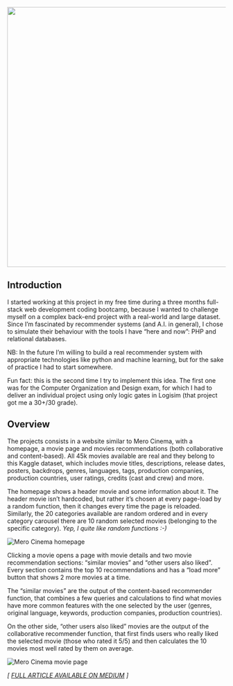 <p align="center"><img src="https://user-images.githubusercontent.com/63505124/136289801-1d609d46-2986-4908-9476-bb29e0f0aab1.png" width="600"></p>

## Introduction

I started working at this project in my free time during a three months full-stack web development coding bootcamp, because I wanted to challenge myself on a complex back-end project with a real-world and large dataset. Since I’m fascinated by recommender systems (and A.I. in general), I chose to simulate their behaviour with the tools I have “here and now”: PHP and relational databases.

NB: In the future I’m willing to build a real recommender system with appropriate technologies like python and machine learning, but for the sake of practice I had to start somewhere.

Fun fact: this is the second time I try to implement this idea. The first one was for the Computer Organization and Design exam, for which I had to deliver an individual project using only logic gates in Logisim (that project got me a 30+/30 grade).

## Overview

The projects consists in a website similar to Mero Cinema, with a homepage, a movie page and movies recommendations (both collaborative and content-based). All 45k movies available are real and they belong to this Kaggle dataset, which includes movie titles, descriptions, release dates, posters, backdrops, genres, languages, tags, production companies, production countries, user ratings, credits (cast and crew) and more.

The homepage shows a header movie and some information about it. The header movie isn’t hardcoded, but rather it’s chosen at every page-load by a random function, then it changes every time the page is reloaded.
Similarly, the 20 categories available are random ordered and in every category carousel there are 10 random selected movies (belonging to the specific category).
<i>Yep, I quite like random functions :-)</i>

![Mero Cinema homepage](https://user-images.githubusercontent.com/63505124/136290134-2abcbdad-5fd3-4cad-ba7d-716bd85ae1c9.png)

Clicking a movie opens a page with movie details and two movie recommendation sections: “similar movies” and “other users also liked”. Every section contains the top 10 recommendations and has a “load more” button that shows 2 more movies at a time.

The “similar movies” are the output of the content-based recommender function, that combines a few queries and calculations to find what movies have more common features with the one selected by the user (genres, original language, keywords, production companies, production countries).

On the other side, “other users also liked” movies are the output of the collaborative recommender function, that first finds users who really liked the selected movie (those who rated it 5/5) and then calculates the 10 movies most well rated by them on average. 

![Mero Cinema movie page](https://user-images.githubusercontent.com/63505124/136290222-4087f1a1-8649-42d6-871a-3713b7303e08.png)



<i>\[ [FULL ARTICLE AVAILABLE ON MEDIUM](https://medium.com/@malunem/how-i-built-a-movie-recommender-from-scratch-in-laravel-after-a-3-months-coding-bootcamp-d0db9de657ca) \]</i>
